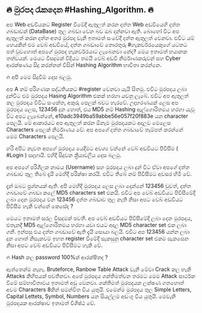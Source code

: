 ## 🔥 මුරපද රැකදෙන #Hashing_Algorithm. 🔥

අප Web අඩවියකට Register වීමේදී ඇතුලත් කරන දත්ත Web අඩවියෙහි දත්ත ගබඩාවක් (DataBase) තුල ගබඩා වෙන බව ඔබ දන්නවා ඇති. බොහෝ විට අප ඇතුලත් කරන දත්ත අතර මුරපද වැනි ඉතාමත් සංවේදී දත්ත ඇතුලත් වෙනවා. එවිට යම් හෙයකින් එම වෙබ් අඩවියේ, දත්ත ගබඩාවේ තොරතුරු #හැකර්වරයෙකුගේ යටතට පත් වුවහොත් අපගේ මුරපද හැකර්වරයාට ලැබෙනවා නේද? මෙය ඉතාමත් භයානක තත්වයක්. මෙයට විසදුමක් විදියට තමයි වෙබ් අඩවි නිර්මාණකරුවන් සහ Cyber ආරක්ෂණය සිදු කරන්නන් විසින් Hashing Algorithm භාවිතා කරන්නෙ.

🔥 අපි මෙම සිදුවීම් දෙස බලමු.

අප A නම් පරිගණක පද්ධතියකට #register වෙනවා යැයි සිතමු. එවිට මුරපදය ලබා දුන්විට එම මුරපදය Hasing Algorithm එකක් හරහා යවනු ලැබේ. එවිට අප ඇතුලත් කල මුරපදය විවිධ සංකේත, අකුරු පෙලක් බවට හැරවේ. උදාහරණයක් ලෙස අප මුරපදය ලෙස,
123456 දුන හොත්,
එය MD5 නම් Hashing ඇල්ගොරිතමය හරහා යැවූ විට අපට ලැබෙන්නේ,
e10adc3949ba59abbe56e057f20f883e
යන character පෙලයි. මේ ආකාරයට අප ඇතුලත් කරන ඕනෑම මුරපදයකට අදාලව මෙලෙස Characters පෙලක් නිර්මාණය වේ. අප අපගේ දත්ත ගබඩාවේ තැම්පත් කරන්නේ මෙම Characters පෙලයි. 

හරි අපිට නැවත අපගේ මුරපදය යෙදීමට අවශ්‍ය වන්නේ වෙබ් අඩවියට පිවිසීම ( #Login ) සදහායි. එහිදී සිදුවන ක්‍රියාවලිය දෙස බලමු.

අප අපගේ පරිශීලක නාමය (Username) සහ මුරපදය ලබා දුන් විට ඒවා අපගේ දත්ත ගබඩාව තුල තිබේ දැයි මෙහිදී පරික්ෂා කරයි. එවිට තිබේ නම් පිවිසීමට අවසර හිමි වේ. 

දැන් ඔබට ප්‍රශ්නයක් ඇති. අපි මෙහිදී මුරපදය ලෙස ලබා දෙන්නේ 123456 වුවත්, දත්ත ගබඩාවේ ගබඩා කලේ MD5 characters set එකයි. එවිට අප වෙබ් අඩවියට පිවිසීමේදී ලබා දෙන මුරපදය වන 123456 දත්ත ගබඩාව තුල නැති නිසා අපට වෙබ් අඩවියට පිවිසීම හැකි වන්නේ කෙසේද ?

මෙයට ඉතාමත් සරල විසදුමක් පවතී. අප වෙබ් අඩවියට පිවිසීමේදි ලබා දෙන මුරපදය, එතැනදී  MD5 ඇල්ගොරිතමය හරහා යවා එයට අදාල MD5 character set එක ලබා ගනී. ඉන්පසු එය දත්ත ගබඩාවේ ඇති දැයි සොයා බලයි. එවිට අප 123456 යන්න ලබා දුන හොත් නිසැකවම ඉහත register වීමේදී සැකසුනු character set එකම සැකසෙන නිසා අපට වෙබ් අඩවියට පිවිසීමට හැකි වේ.

🔥 Hash කල password 100%ක් ආරක්ෂිතද ?

ඇත්තෙන්ම නැහැ. Bruteforce, Ranbow Table Attack වැනි මේවා Crack කල හැකි Attacks කිහිපයක් පවතිනවා. අපේ මුරපදය ශක්තිමත්වන තරමට මෙම Attack සාර්ථක වීමේ සම්භාවිතාවය ඉතාමත් අඩු වෙනවා. ශක්තිමත් මුරපදයක ලක්ෂණ ගතහොත් අවම Characters 8කින් සමන්විත විය යුතුයි. එමෙන්ම මුරපදය තුල Simple Letters, Capital Lettets, Symbol, Numbers යන සියල්ලම අඩංගු විය යුතුයි. මෙවැනි මුරපදයක ආරක්ෂාව ඉතාමත් විශිෂ්ඨ වේ.

